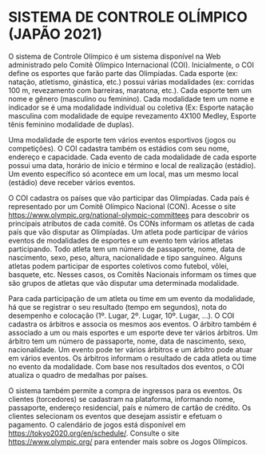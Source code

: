 # SISTEMA DE CONTROLE OLÍMPICO (JAPÃO 2021)

O sistema de Controle Olímpico é um sistema disponível na Web administrado pelo Comitê Olímpico Internacional (COI). Inicialmente, o COI define os esportes que farão parte das Olimpíadas. Cada esporte (ex: natação, atletismo, ginástica, etc.) possui várias modalidades (ex: corridas 100 m, revezamento com barreiras, maratona, etc.). Cada esporte tem um nome e gênero (masculino ou feminino). Cada modalidade tem um nome e indicador se é uma modalidade individual ou coletiva (Ex: Esporte natação masculina com modalidade de equipe revezamento 4X100 Medley, Esporte tênis feminino modalidade de duplas).

Uma modalidade de esporte tem vários eventos esportivos (jogos ou competições). O COI cadastra também os estádios com seu nome, endereço e capacidade. Cada evento de cada modalidade de cada esporte possui uma data, horário de início e término e local de realização (estádio). Um evento específico só acontece em um local, mas um mesmo local (estádio) deve receber vários eventos.

O COI cadastra os países que vão participar das Olimpíadas. Cada país é representado por um Comitê Olímpico Nacional (CON). Acesse o site https://www.olympic.org/national-olympic-committees para descobrir os principais atributos de cada comitê. Os CONs informam os atletas de cada país que vão disputar as Olimpíadas. Um atleta pode participar de vários eventos de modalidades de esportes e um evento tem vários atletas participando. Todo atleta tem um número de passaporte, nome, data de nascimento, sexo, peso, altura, nacionalidade e tipo sanguíneo. Alguns atletas podem participar de esportes coletivos como futebol, vôlei, basquete, etc. Nesses casos, os Comitês Nacionais informam os times que são grupos de atletas que vão disputar uma determinada modalidade.

Para cada participação de um atleta ou time em um evento da modalidade, há que se registrar o seu resultado (tempo em segundos), nota do desempenho e colocação (1º. Lugar, 2º. Lugar, 10º. Lugar, ...). O COI cadastra os árbitros e associa os mesmos aos eventos. O árbitro também é associado a um ou mais esportes e um esporte deve ter vários árbitros. Um árbitro tem um número de passaporte, nome, data de nascimento, sexo, nacionalidade. Um evento pode ter vários árbitros e um árbitro pode atuar em vários eventos. Os árbitros informam o resultado de cada atleta ou time no evento da modalidade. Com base nos resultados dos eventos, o COI atualiza o quadro de medalhas por países.

O sistema também permite a compra de ingressos para os eventos. Os clientes (torcedores) se cadastram na plataforma, informando nome, passaporte, endereço residencial, país e número de cartão de crédito. Os clientes selecionam os eventos que desejam assistir e efetuam o pagamento. O calendário de jogos está disponível em https://tokyo2020.org/en/schedule/. Consulte o site https://www.olympic.org/ para entender mais sobre os Jogos Olímpicos.
